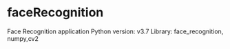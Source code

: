 # faceRecognition
Face Recognition application
Python version: v3.7
Library: face_recognition, numpy,cv2

